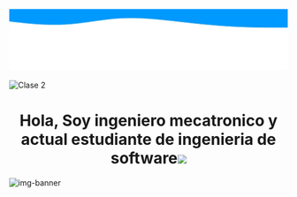 <img src="https://raw.githubusercontent.com/joetancy/joetancy/master/wave%20(1).jpg"/>

![Clase 2](https://github.com/NanoSf/NanoSf/assets/140740261/a83cdb47-1b21-4f8e-868d-bb23ed171c35)

<h1 align="center">Hola, Soy ingeniero mecatronico y actual estudiante de ingenieria de software<img src="https://media.giphy.com/media/hvRJCLFzcasrR4ia7z/giphy.gif" width="35"></h1>

<img src="https://i.postimg.cc/1RLPQGhs/Clase-2.gif" alt="img-banner"/>
